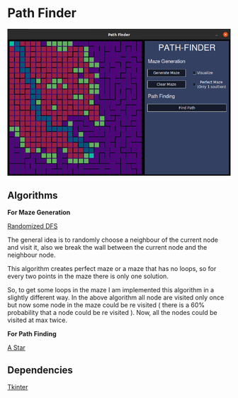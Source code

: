 # Path Finder

![](/path-finder.png)

## Algorithms

**For Maze Generation**

[Randomized DFS](https://en.wikipedia.org/wiki/Maze_generation_algorithm#Iterative_implementation)

The general idea is to randomly choose a neighbour of the current node and visit it, also we break the wall between the current node and the neighbour node. 

This algorithm creates perfect maze or a maze that has no loops, so for every two points in the maze there is only one solution.

So, to get some loops in the maze I am implemented this algorithm in a slightly different way. In the above algorithm all node are visited only once but now some node in the maze could be re visited ( there is a 60% probability that a node could be re visited ). Now, all the nodes could be visited at max twice.

**For Path Finding**

[A Star](https://en.wikipedia.org/wiki/A*_search_algorithm)


## Dependencies

[Tkinter](https://tkdocs.com/tutorial/index.html)
